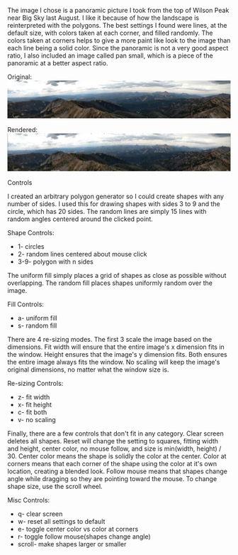 The image I chose is a panoramic picture I took from the top of Wilson Peak near Big Sky last August.
I like it because of how the landscape is reinterpreted with the polygons. The best settings I found
were lines, at the default size, with colors taken at each corner, and filled randomly. The colors
taken at corners helps to give a more paint like look to the image than each line being a solid color.
Since the panoramic is not a very good aspect ratio, I also included an image called pan small, which
is a piece of the panoramic at a better aspect ratio.

Original:
![original](pan.jpg)

Rendered:
![rendered](pan_rendered.png)

Controls

I created an arbitrary polygon generator so I could create shapes with any number of sides. I used this
for drawing shapes with sides 3 to 9 and the circle, which has 20 sides. The random lines are simply
15 lines with random angles centered around the clicked point.

Shape Controls:
+ 1- circles
+ 2- random lines centered about mouse click
+ 3-9- polygon with n sides

The uniform fill simply places a grid of shapes as close as possible without overlapping. The random
fill places shapes uniformly random over the image.

Fill Controls:
+ a- uniform fill
+ s- random fill

There are 4 re-sizing modes. The first 3 scale the image based on the dimensions. Fit width will ensure
that the entire image's x dimension fits in the window. Height ensures that the image's y dimension
fits. Both ensures the entire image always fits the window. No scaling will keep the image's original
dimensions, no matter what the window size is.

Re-sizing Controls:
+ z- fit width
+ x- fit height
+ c- fit both
+ v- no scaling

Finally, there are a few controls that don't fit in any category. Clear screen deletes all shapes. Reset
will change the setting to squares, fitting width and height, center color, no mouse follow, and size is
min(width, height) / 30. Center color means the shape is solidly the color at the center. Color at
corners means that each corner of the shape using the color at it's own location, creating a blended look.
Follow mouse means that shapes change angle while dragging so they are pointing toward the mouse. To change
shape size, use the scroll wheel.

Misc Controls:
+ q- clear screen
+ w- reset all settings to default
+ e- toggle center color vs color at corners
+ r- toggle follow mouse(shapes change angle)
+ scroll- make shapes larger or smaller
